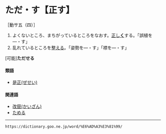 # ただ・す【正す】

［動サ五（四）］

1. よくないところ、まちがっているところをなおす。[正し**く**](ただしい（正しい）)する。「誤植を―・す」
2. 乱れているところを[整える](ととのえる（整える／調える／斉える）)。「姿勢を―・す」「襟を―・す」
    

\[可能\]**ただせる**

#### 類語

-   [是正(ぜせい)](ぜせい（是正）)

#### 関連語

-   [改竄(かいざん)](https://dictionary.goo.ne.jp/word/%E6%94%B9%E7%AB%84/#jn-35941)
-   [ためる](ためる（矯める／揉める／撓める）)

---
`https://dictionary.goo.ne.jp/word/%E6%AD%A3%E3%81%99/`